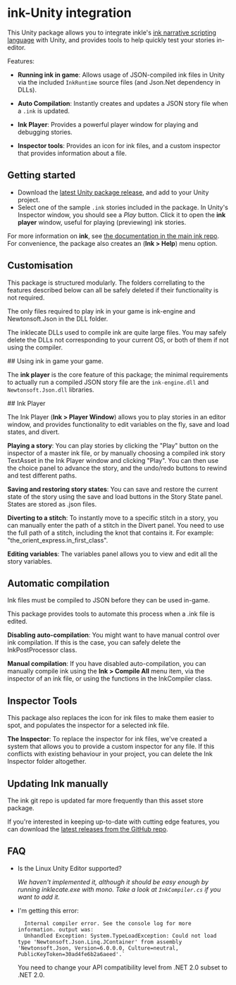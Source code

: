 # ink-Unity integration

This Unity package allows you to integrate inkle's [ink narrative scripting language](http://www.inklestudios.com/ink) with Unity, and provides tools to help quickly test your stories in-editor.

Features:

 - **Running ink in game**: Allows usage of JSON-compiled ink files in Unity via the included `InkRuntime` source files (and Json.Net dependency in DLLs).

 - **Auto Compilation**: Instantly creates and updates a JSON story file when a `.ink` is updated.
 	
 - **Ink Player**: Provides a powerful player window for playing and debugging stories.
 	
 - **Inspector tools**: Provides an icon for ink files, and a custom inspector that provides information about a file.


## Getting started

* Download the [latest Unity package release](https://github.com/inkle/ink-unity-integration/releases), and add to your Unity project.
* Select one of the sample `.ink` stories included in the package. In Unity's Inspector window, you should see a *Play* button. Click it to open the **ink player** window, useful for playing (previewing) ink stories.

For more information on **ink**, see [the documentation in the main ink repo](https://github.com/inkle/ink). For convenience, the package also creates an (**Ink > Help**) menu option.

## Customisation

This package is structured modularly. The folders correllating to the features described below can all be safely deleted if their functionality is not required.

The only files required to play ink in your game is ink-engine and Newtonsoft.Json in the DLL folder.

The inklecate DLLs used to compile ink are quite large files. You may safely delete the DLLs not corresponding to your current OS, or both of them if not using the compiler.

## Using ink in game your game. 

The **ink player** is the core feature of this package; the minimal requirements to actually run a compiled JSON story file are the `ink-engine.dll` and `Newtonsoft.Json.dll` libraries.

## Ink Player

The Ink Player (**Ink > Player Window**) allows you to play stories in an editor window, and provides functionality to edit variables on the fly, save and load states, and divert.

**Playing a story**: You can play stories by clicking the "Play" button on the inspector of a master ink file, or by manually choosing a compiled ink story TextAsset in the Ink Player window and clicking "Play". You can then use the choice panel to advance the story, and the undo/redo buttons to rewind and test different paths.

**Saving and restoring story states**: You can save and restore the current state of the story using the save and load buttons in the Story State panel. States are stored as .json files.

**Diverting to a stitch**: To instantly move to a specific stitch in a story, you can manually enter the path of a stitch in the Divert panel. You need to use the full path of a stitch, including the knot that contains it. For example: "the_orient_express.in_first_class".

**Editing variables**: The variables panel allows you to view and edit all the story variables.

## Automatic compilation
	
Ink files must be compiled to JSON before they can be used in-game. 
	
This package provides tools to automate this process when a .ink file is edited. 

**Disabling auto-compilation**: You might want to have manual control over ink compilation. If this is the case, you can safely delete the InkPostProcessor class.

**Manual compilation**: If you have disabled auto-compilation, you can manually compile ink using the **Ink > Compile All** menu item, via the inspector of an ink file, or using the functions in the InkCompiler class.

## Inspector Tools

This package also replaces the icon for ink files to make them easier to spot, and populates the inspector for a selected ink file.

**The Inspector**: To replace the inspector for ink files, we've created a system that allows you to provide a custom inspector for any file. If this conflicts with existing behaviour in your project, you can delete the Ink Inspector folder altogether.

## Updating Ink manually

The ink git repo is updated far more frequently than this asset store package. 

If you're interested in keeping up-to-date with cutting edge features, you can download the [latest releases from the GitHub repo](https://github.com/inkle/ink/releases).

## FAQ

* Is the Linux Unity Editor supported?

  *We haven't implemented it, although it should be easy enough by running inklecate.exe with mono. Take a look at `InkCompiler.cs` if you want to add it.*

* I'm getting this error:

        Internal compiler error. See the console log for more information. output was:
        Unhandled Exception: System.TypeLoadException: Could not load type 'Newtonsoft.Json.Linq.JContainer' from assembly 'Newtonsoft.Json, Version=6.0.0.0, Culture=neutral, PublicKeyToken=30ad4fe6b2a6aeed'.`
 	
 	You need to change your API compatibility level from .NET 2.0 subset to .NET 2.0.
